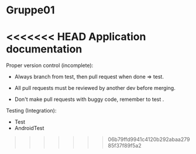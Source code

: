 # Gruppe01

<<<<<<< HEAD
Application documentation
=======
Proper version control (incomplete):
  * Always branch from test, then pull request when done => test.
  * All pull requests must be reviewed by another dev before merging.
  
  * Don't make pull requests with buggy code, remember to test .
  
Testing (Integration):
  * Test
  * AndroidTest
>>>>>>> 06b79ffd9941c4120b292abaa27985f37f89f5a2
